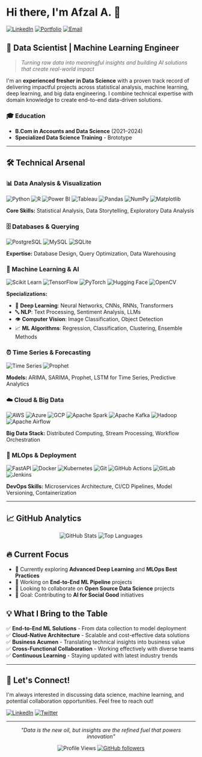 # Hi there, I'm Afzal A. 👋

[![LinkedIn](https://img.shields.io/badge/LinkedIn-0077B5?style=for-the-badge&logo=linkedin&logoColor=white)](https://www.linkedin.com/in/afzal-a-0b1962325/)
[![Portfolio](https://img.shields.io/badge/Portfolio-FF5722?style=for-the-badge&logo=todoist&logoColor=white)](https://personal-portfolio-website-eta-sage.vercel.app/)
[![Email](https://img.shields.io/badge/Email-D14836?style=for-the-badge&logo=gmail&logoColor=white)](mailto:afzalkottukkal23@gmail.com)

## 🚀 Data Scientist | Machine Learning Engineer

> *Turning raw data into meaningful insights and building AI solutions that create real-world impact*

I'm an **experienced fresher in Data Science** with a proven track record of delivering impactful projects across statistical analysis, machine learning, deep learning, and big data engineering. I combine technical expertise with domain knowledge to create end-to-end data-driven solutions.

### 🎓 Education
- **B.Com in Accounts and Data Science** (2021–2024)
- **Specialized Data Science Training** - Brototype

---

## 🛠️ Technical Arsenal

### 📊 Data Analysis & Visualization
![Python](https://img.shields.io/badge/Python-3776AB?style=flat-square&logo=python&logoColor=white)
![R](https://img.shields.io/badge/R-276DC3?style=flat-square&logo=r&logoColor=white)
![Power BI](https://img.shields.io/badge/PowerBI-F2C811?style=flat-square&logo=powerbi&logoColor=black)
![Tableau](https://img.shields.io/badge/Tableau-E97627?style=flat-square&logo=tableau&logoColor=white)
![Pandas](https://img.shields.io/badge/Pandas-150458?style=flat-square&logo=pandas&logoColor=white)
![NumPy](https://img.shields.io/badge/NumPy-013243?style=flat-square&logo=numpy&logoColor=white)
![Matplotlib](https://img.shields.io/badge/Matplotlib-11557C?style=flat-square&logo=plotly&logoColor=white)

**Core Skills:** Statistical Analysis, Data Storytelling, Exploratory Data Analysis

### 🗄️ Databases & Querying
![PostgreSQL](https://img.shields.io/badge/PostgreSQL-316192?style=flat-square&logo=postgresql&logoColor=white)
![MySQL](https://img.shields.io/badge/MySQL-4479A1?style=flat-square&logo=mysql&logoColor=white)
![SQLite](https://img.shields.io/badge/SQLite-003B57?style=flat-square&logo=sqlite&logoColor=white)

**Expertise:** Database Design, Query Optimization, Data Warehousing

### 🤖 Machine Learning & AI
![Scikit Learn](https://img.shields.io/badge/Scikit--Learn-F7931E?style=flat-square&logo=scikit-learn&logoColor=white)
![TensorFlow](https://img.shields.io/badge/TensorFlow-FF6F00?style=flat-square&logo=tensorflow&logoColor=white)
![PyTorch](https://img.shields.io/badge/PyTorch-EE4C2C?style=flat-square&logo=pytorch&logoColor=white)
![Hugging Face](https://img.shields.io/badge/🤗_Hugging_Face-FFD21E?style=flat-square&logoColor=black)
![OpenCV](https://img.shields.io/badge/OpenCV-5C3EE8?style=flat-square&logo=opencv&logoColor=white)

**Specializations:** 
- 🧠 **Deep Learning**: Neural Networks, CNNs, RNNs, Transformers
- 🔤 **NLP**: Text Processing, Sentiment Analysis, LLMs
- 👁️ **Computer Vision**: Image Classification, Object Detection
- 📈 **ML Algorithms**: Regression, Classification, Clustering, Ensemble Methods

### ⏰ Time Series & Forecasting
![Time Series](https://img.shields.io/badge/Time_Series-FF6B6B?style=flat-square&logo=clockify&logoColor=white)
![Prophet](https://img.shields.io/badge/Prophet-4267B2?style=flat-square&logo=facebook&logoColor=white)

**Models:** ARIMA, SARIMA, Prophet, LSTM for Time Series, Predictive Analytics

### ☁️ Cloud & Big Data
![AWS](https://img.shields.io/badge/AWS-232F3E?style=flat-square&logo=amazon-aws&logoColor=white)
![Azure](https://img.shields.io/badge/Azure-0078D4?style=flat-square&logo=microsoft-azure&logoColor=white)
![GCP](https://img.shields.io/badge/GCP-4285F4?style=flat-square&logo=google-cloud&logoColor=white)
![Apache Spark](https://img.shields.io/badge/Apache_Spark-E25A1C?style=flat-square&logo=apache-spark&logoColor=white)
![Apache Kafka](https://img.shields.io/badge/Apache_Kafka-231F20?style=flat-square&logo=apache-kafka&logoColor=white)
![Hadoop](https://img.shields.io/badge/Hadoop-66CCFF?style=flat-square&logo=apache-hadoop&logoColor=black)
![Apache Airflow](https://img.shields.io/badge/Apache_Airflow-017CEE?style=flat-square&logo=apache-airflow&logoColor=white)

**Big Data Stack:** Distributed Computing, Stream Processing, Workflow Orchestration

### 🚀 MLOps & Deployment
![FastAPI](https://img.shields.io/badge/FastAPI-009688?style=flat-square&logo=fastapi&logoColor=white)
![Docker](https://img.shields.io/badge/Docker-2496ED?style=flat-square&logo=docker&logoColor=white)
![Kubernetes](https://img.shields.io/badge/Kubernetes-326CE5?style=flat-square&logo=kubernetes&logoColor=white)
![Git](https://img.shields.io/badge/Git-F05032?style=flat-square&logo=git&logoColor=white)
![GitHub Actions](https://img.shields.io/badge/GitHub_Actions-2088FF?style=flat-square&logo=github-actions&logoColor=white)
![GitLab](https://img.shields.io/badge/GitLab-FCA326?style=flat-square&logo=gitlab&logoColor=white)
![Jenkins](https://img.shields.io/badge/Jenkins-D24939?style=flat-square&logo=jenkins&logoColor=white)

**DevOps Skills:** Microservices Architecture, CI/CD Pipelines, Model Versioning, Containerization

---

## 📈 GitHub Analytics

<div align="center">
  
![GitHub Stats](https://github-readme-stats.vercel.app/api?username=me-Afzal&show_icons=true&theme=tokyonight&count_private=true&hide_border=true)
![Top Languages](https://github-readme-stats.vercel.app/api/top-langs/?username=me-Afzal&layout=compact&theme=tokyonight&hide_border=true)

</div>

## 🔥 Current Focus

- 🌱 Currently exploring **Advanced Deep Learning** and **MLOps Best Practices**
- 🔭 Working on **End-to-End ML Pipeline** projects
- 👯 Looking to collaborate on **Open Source Data Science** projects
- 🎯 Goal: Contributing to **AI for Social Good** initiatives

## 💡 What I Bring to the Table

✅ **End-to-End ML Solutions** - From data collection to model deployment  
✅ **Cloud-Native Architecture** - Scalable and cost-effective data solutions  
✅ **Business Acumen** - Translating technical insights into business value  
✅ **Cross-Functional Collaboration** - Working effectively with diverse teams  
✅ **Continuous Learning** - Staying updated with latest industry trends  

---

## 🤝 Let's Connect!

I'm always interested in discussing data science, machine learning, and potential collaboration opportunities. Feel free to reach out!

[![LinkedIn](https://img.shields.io/badge/Let's_Connect-0077B5?style=for-the-badge&logo=linkedin&logoColor=white)](https://www.linkedin.com/in/afzal-a-0b1962325/)
[![Twitter](https://img.shields.io/badge/Follow_Me-1DA1F2?style=for-the-badge&logo=twitter&logoColor=white)](https://x.com/Afzal_KTKL)

---

<div align="center">

*"Data is the new oil, but insights are the refined fuel that powers innovation"*

![Profile Views](https://komarev.com/ghpvc/?username=me-Afzal&color=blueviolet&style=flat-square&label=Profile+Views)
[![GitHub followers](https://img.shields.io/github/followers/your-username?label=Followers&style=flat-square&color=blue)](https://github.com/your-username)

</div>
